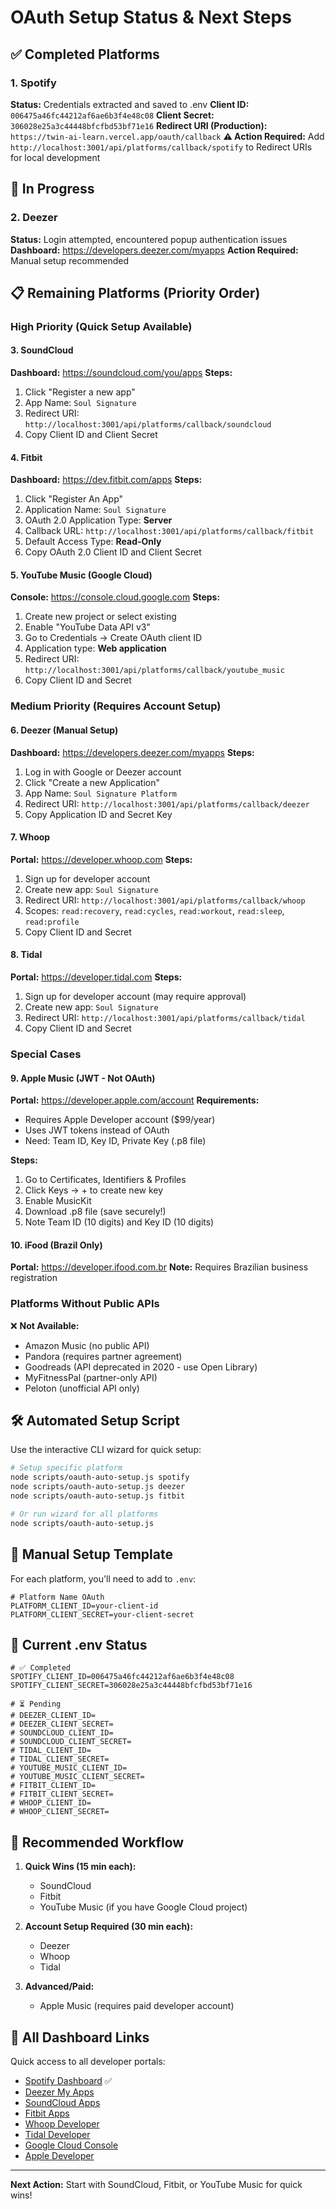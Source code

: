 # OAuth Setup Status & Next Steps

## ✅ Completed Platforms

### 1. Spotify
**Status:** Credentials extracted and saved to .env
**Client ID:** `006475a46fc44212af6ae6b3f4e48c08`
**Client Secret:** `306028e25a3c44448bfcfbd53bf71e16`
**Redirect URI (Production):** `https://twin-ai-learn.vercel.app/oauth/callback`
**⚠️ Action Required:** Add `http://localhost:3001/api/platforms/callback/spotify` to Redirect URIs for local development

## 🔄 In Progress

### 2. Deezer
**Status:** Login attempted, encountered popup authentication issues
**Dashboard:** https://developers.deezer.com/myapps
**Action Required:** Manual setup recommended

## 📋 Remaining Platforms (Priority Order)

### High Priority (Quick Setup Available)

#### 3. SoundCloud
**Dashboard:** https://soundcloud.com/you/apps
**Steps:**
1. Click "Register a new app"
2. App Name: `Soul Signature`
3. Redirect URI: `http://localhost:3001/api/platforms/callback/soundcloud`
4. Copy Client ID and Client Secret

#### 4. Fitbit
**Dashboard:** https://dev.fitbit.com/apps
**Steps:**
1. Click "Register An App"
2. Application Name: `Soul Signature`
3. OAuth 2.0 Application Type: **Server**
4. Callback URL: `http://localhost:3001/api/platforms/callback/fitbit`
5. Default Access Type: **Read-Only**
6. Copy OAuth 2.0 Client ID and Client Secret

#### 5. YouTube Music (Google Cloud)
**Console:** https://console.cloud.google.com
**Steps:**
1. Create new project or select existing
2. Enable "YouTube Data API v3"
3. Go to Credentials → Create OAuth client ID
4. Application type: **Web application**
5. Redirect URI: `http://localhost:3001/api/platforms/callback/youtube_music`
6. Copy Client ID and Secret

### Medium Priority (Requires Account Setup)

#### 6. Deezer (Manual Setup)
**Dashboard:** https://developers.deezer.com/myapps
**Steps:**
1. Log in with Google or Deezer account
2. Click "Create a new Application"
3. App Name: `Soul Signature Platform`
4. Redirect URI: `http://localhost:3001/api/platforms/callback/deezer`
5. Copy Application ID and Secret Key

#### 7. Whoop
**Portal:** https://developer.whoop.com
**Steps:**
1. Sign up for developer account
2. Create new app: `Soul Signature`
3. Redirect URI: `http://localhost:3001/api/platforms/callback/whoop`
4. Scopes: `read:recovery`, `read:cycles`, `read:workout`, `read:sleep`, `read:profile`
5. Copy Client ID and Secret

#### 8. Tidal
**Portal:** https://developer.tidal.com
**Steps:**
1. Sign up for developer account (may require approval)
2. Create new app: `Soul Signature`
3. Redirect URI: `http://localhost:3001/api/platforms/callback/tidal`
4. Copy Client ID and Secret

### Special Cases

#### 9. Apple Music (JWT - Not OAuth)
**Portal:** https://developer.apple.com/account
**Requirements:**
- Requires Apple Developer account ($99/year)
- Uses JWT tokens instead of OAuth
- Need: Team ID, Key ID, Private Key (.p8 file)

**Steps:**
1. Go to Certificates, Identifiers & Profiles
2. Click Keys → + to create new key
3. Enable MusicKit
4. Download .p8 file (save securely!)
5. Note Team ID (10 digits) and Key ID (10 digits)

#### 10. iFood (Brazil Only)
**Portal:** https://developer.ifood.com.br
**Note:** Requires Brazilian business registration

### Platforms Without Public APIs

❌ **Not Available:**
- Amazon Music (no public API)
- Pandora (requires partner agreement)
- Goodreads (API deprecated in 2020 - use Open Library)
- MyFitnessPal (partner-only API)
- Peloton (unofficial API only)

## 🛠️ Automated Setup Script

Use the interactive CLI wizard for quick setup:

```bash
# Setup specific platform
node scripts/oauth-auto-setup.js spotify
node scripts/oauth-auto-setup.js deezer
node scripts/oauth-auto-setup.js fitbit

# Or run wizard for all platforms
node scripts/oauth-auto-setup.js
```

## 📝 Manual Setup Template

For each platform, you'll need to add to `.env`:

```env
# Platform Name OAuth
PLATFORM_CLIENT_ID=your-client-id
PLATFORM_CLIENT_SECRET=your-client-secret
```

## 🔐 Current .env Status

```env
# ✅ Completed
SPOTIFY_CLIENT_ID=006475a46fc44212af6ae6b3f4e48c08
SPOTIFY_CLIENT_SECRET=306028e25a3c44448bfcfbd53bf71e16

# ⏳ Pending
# DEEZER_CLIENT_ID=
# DEEZER_CLIENT_SECRET=
# SOUNDCLOUD_CLIENT_ID=
# SOUNDCLOUD_CLIENT_SECRET=
# TIDAL_CLIENT_ID=
# TIDAL_CLIENT_SECRET=
# YOUTUBE_MUSIC_CLIENT_ID=
# YOUTUBE_MUSIC_CLIENT_SECRET=
# FITBIT_CLIENT_ID=
# FITBIT_CLIENT_SECRET=
# WHOOP_CLIENT_ID=
# WHOOP_CLIENT_SECRET=
```

## 🎯 Recommended Workflow

1. **Quick Wins (15 min each):**
   - SoundCloud
   - Fitbit
   - YouTube Music (if you have Google Cloud project)

2. **Account Setup Required (30 min each):**
   - Deezer
   - Whoop
   - Tidal

3. **Advanced/Paid:**
   - Apple Music (requires paid developer account)

## 🔗 All Dashboard Links

Quick access to all developer portals:

- [Spotify Dashboard](https://developer.spotify.com/dashboard) ✅
- [Deezer My Apps](https://developers.deezer.com/myapps)
- [SoundCloud Apps](https://soundcloud.com/you/apps)
- [Fitbit Apps](https://dev.fitbit.com/apps)
- [Whoop Developer](https://developer.whoop.com)
- [Tidal Developer](https://developer.tidal.com)
- [Google Cloud Console](https://console.cloud.google.com)
- [Apple Developer](https://developer.apple.com/account)

---

**Next Action:** Start with SoundCloud, Fitbit, or YouTube Music for quick wins!

